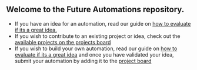 ## Welcome to the Future Automations repository.
* If you have an idea for an automation, read our guide on [how to evaluate if its a great idea.](https://github.com/100Automations/Website/blob/master/_guides/self-evaluating-new-automation-idea.md)
* If you wish to contribute to an existing project or idea, check out the [available projects on the projects board](https://github.com/100Automations/futureautomations/projects/1#column-9876971)
* If you wish to build your own automation, read our guide on [how to evaluate if its a great idea](https://github.com/100Automations/Website/blob/master/_guides/self-evaluating-new-automation-idea.md) and once you have validated your idea, submit your automation by adding it to the [project board](https://github.com/100Automations/futureautomations/projects/1)
